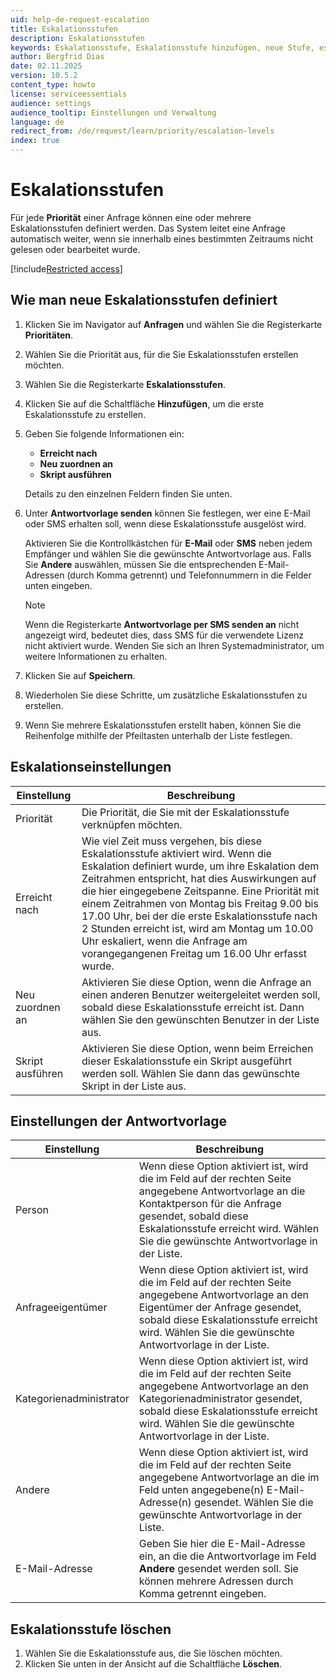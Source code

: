 ```yaml
---
uid: help-de-request-escalation
title: Eskalationsstufen
description: Eskalationsstufen
keywords: Eskalationsstufe, Eskalationsstufe hinzufügen, neue Stufe, eskalieren, Eskalationsstufen-Registerkarte, Anfragepriorität, Anfrage, Priorität
author: Bergfrid Dias
date: 02.11.2025
version: 10.5.2
content_type: howto
license: serviceessentials
audience: settings
audience_tooltip: Einstellungen und Verwaltung
language: de
redirect_from: /de/request/learn/priority/escalation-levels
index: true
---
```


# Eskalationsstufen

Für jede **Priorität** einer Anfrage können eine oder mehrere Eskalationsstufen definiert werden. Das System leitet eine Anfrage automatisch weiter, wenn sie innerhalb eines bestimmten Zeitraums nicht gelesen oder bearbeitet wurde.

[!include[Restricted access](../../../learn/includes/note-insufficient-rights.md)]

## Wie man neue Eskalationsstufen definiert

1. Klicken Sie im Navigator auf **Anfragen** und wählen Sie die Registerkarte **Prioritäten**.

1. Wählen Sie die Priorität aus, für die Sie Eskalationsstufen erstellen möchten.

1. Wählen Sie die Registerkarte **Eskalationsstufen**.

1. Klicken Sie auf die Schaltfläche **Hinzufügen**, um die erste Eskalationsstufe zu erstellen.

1. Geben Sie folgende Informationen ein:

    * **Erreicht nach**
    * **Neu zuordnen an**
    * **Skript ausführen**

    Details zu den einzelnen Feldern finden Sie unten.

1. Unter **Antwortvorlage senden** können Sie festlegen, wer eine E-Mail oder SMS erhalten soll, wenn diese Eskalationsstufe ausgelöst wird.

    Aktivieren Sie die Kontrollkästchen für **E-Mail** oder **SMS** neben jedem Empfänger und wählen Sie die gewünschte Antwortvorlage aus. Falls Sie **Andere** auswählen, müssen Sie die entsprechenden E-Mail-Adressen (durch Komma getrennt) und Telefonnummern in die Felder unten eingeben.

    > [!NOTE]
    > Wenn die Registerkarte **Antwortvorlage per SMS senden an** nicht angezeigt wird, bedeutet dies, dass SMS für die verwendete Lizenz nicht aktiviert wurde. Wenden Sie sich an Ihren Systemadministrator, um weitere Informationen zu erhalten.

1. Klicken Sie auf **Speichern**.

1. Wiederholen Sie diese Schritte, um zusätzliche Eskalationsstufen zu erstellen.

1. Wenn Sie mehrere Eskalationsstufen erstellt haben, können Sie die Reihenfolge mithilfe der Pfeiltasten unterhalb der Liste festlegen.

## Eskalationseinstellungen

| Einstellung | Beschreibung |
|---|---|
| Priorität | Die Priorität, die Sie mit der Eskalationsstufe verknüpfen möchten. |
| Erreicht nach | Wie viel Zeit muss vergehen, bis diese Eskalationsstufe aktiviert wird. Wenn die Eskalation definiert wurde, um ihre Eskalation dem Zeitrahmen entspricht, hat dies Auswirkungen auf die hier eingegebene Zeitspanne. Eine Priorität mit einem Zeitrahmen von Montag bis Freitag 9.00 bis 17.00 Uhr, bei der die erste Eskalationsstufe nach 2 Stunden erreicht ist, wird am Montag um 10.00 Uhr eskaliert, wenn die Anfrage am vorangegangenen Freitag um 16.00 Uhr erfasst wurde. |
| Neu zuordnen an | Aktivieren Sie diese Option, wenn die Anfrage an einen anderen Benutzer weitergeleitet werden soll, sobald diese Eskalationsstufe erreicht ist. Dann wählen Sie den gewünschten Benutzer in der Liste aus. |
| Skript ausführen | Aktivieren Sie diese Option, wenn beim Erreichen dieser Eskalationsstufe ein Skript ausgeführt werden soll. Wählen Sie dann das gewünschte Skript in der Liste aus. |

## Einstellungen der Antwortvorlage

| Einstellung | Beschreibung |
|---|---|
| Person | Wenn diese Option aktiviert ist, wird die im Feld auf der rechten Seite angegebene Antwortvorlage an die Kontaktperson für die Anfrage gesendet, sobald diese Eskalationsstufe erreicht wird. Wählen Sie die gewünschte Antwortvorlage in der Liste. |
| Anfrageeigentümer | Wenn diese Option aktiviert ist, wird die im Feld auf der rechten Seite angegebene Antwortvorlage an den Eigentümer der Anfrage gesendet, sobald diese Eskalationsstufe erreicht wird. Wählen Sie die gewünschte Antwortvorlage in der Liste. |
| Kategorienadministrator | Wenn diese Option aktiviert ist, wird die im Feld auf der rechten Seite angegebene Antwortvorlage an den Kategorienadministrator gesendet, sobald diese Eskalationsstufe erreicht wird. Wählen Sie die gewünschte Antwortvorlage in der Liste. |
| Andere | Wenn diese Option aktiviert ist, wird die im Feld auf der rechten Seite angegebene Antwortvorlage an die im Feld unten angegebene(n) E-Mail-Adresse(n) gesendet. Wählen Sie die gewünschte Antwortvorlage in der Liste. |
| E-Mail-Adresse | Geben Sie hier die E-Mail-Adresse ein, an die die Antwortvorlage im Feld **Andere** gesendet werden soll. Sie können mehrere Adressen durch Komma getrennt eingeben. |

## Eskalationsstufe löschen

1. Wählen Sie die Eskalationsstufe aus, die Sie löschen möchten.
2. Klicken Sie unten in der Ansicht auf die Schaltfläche **Löschen**.
